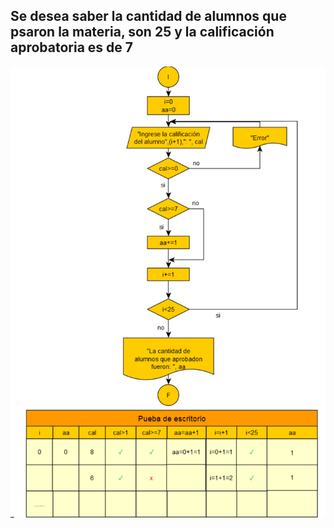 ## Se desea saber la cantidad de alumnos que psaron la materia, son 25 y la calificación aprobatoria es de 7
![problema_3](img/problema_3.png)